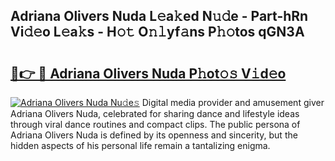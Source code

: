 ## Adriana Olivers Nuda L𝚎a𝚔ed N𝚞𝚍e - Part-hRn Vi𝚍𝚎o L𝚎a𝚔s - H𝚘𝚝 O𝚗𝚕yf𝚊ns P𝚑𝚘tos qGN3A

# <h2><a href="http://kf36y4.oniu.top/?m=Adriana+Olivers+Nuda">🔗👉 🔴 Adriana Olivers Nuda P𝚑ot𝚘𝚜 V𝚒d𝚎o</a></h2>

[![Adriana Olivers Nuda Nu𝚍e𝚜](https://i.imgur.com/0qMVB7G.gif)](http://kf36y4.oniu.top/?m=Adriana+Olivers+Nuda)
Digital media provider and amusement giver Adriana Olivers Nuda, celebrated for sharing dance and lifestyle ideas through viral dance routines and compact clips. The public persona of Adriana Olivers Nuda is defined by its openness and sincerity, but the hidden aspects of his personal life remain a tantalizing enigma.  
